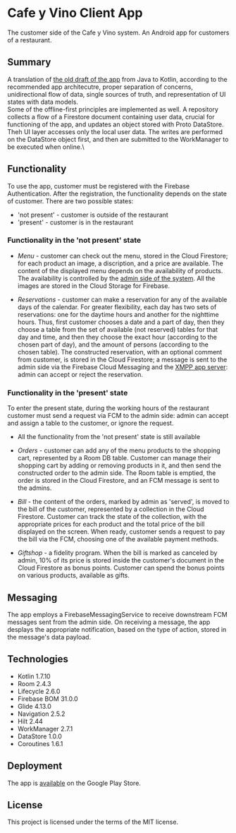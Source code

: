 # Cafe y Vino Client App

The customer side of the Cafe y Vino system.
An Android app for customers of a restaurant.

## Summary

A translation of [the old draft of the app](https://github.com/dimitriinc/cafe-y-vino-app-client) from Java to Kotlin, according to the recommended app architecutre, proper separation of concerns, unidirectional flow of data, single sources of truth, and representation of UI states with data models.\
Some of the offline-first principles are implemented as well. A repository collects a flow of a Firestore document containing user data, crucial for functioning of the app, and updates an object stored with Proto DataStore. Theh UI layer accesses only the local user data. The writes are performed on the DataStore object first, and then are submitted to the WorkManager to be executed when online.\

## Functionality

To use the app, customer must be registered with the Firebase Authentication. After the registration, the functionality depends on the state of customer. There are two possible states:

- 'not present' - customer is outside of the restaurant
- 'present' - customer is in the restaurant

### Functionality in the 'not present' state

- _Menu_ - customer can check out the menu, stored in the Cloud Firestore; for each product an image, a discription, and a price are available. The content of the displayed menu depends on the availability of products. The availability is controlled by the [admin side of the system](https://github.com/dimitriinc/cafe-y-vino-app-admin). All the images are stored in the Cloud Storage for Firebase.

- _Reservations_ - customer can make a reservation for any of the available days of the calendar. For greater flexibility, each day has two sets of reservations: one for the daytime hours and another for the nighttime hours. Thus, first customer chooses a date and a part of day, then they choose a table from the set of available (not reserved) tables for that day and time, and then they choose the exact hour (according to the chosen part of day), and the amount of persons (according to the chosen table). The constructed reservation, with an optional comment from customer, is stored in the Cloud Firestore; a message is sent to the admin side via the Firebase Cloud Messaging and the [XMPP app server](https://github.com/dimitriinc/cafe-y-vino-app-server): admin can accept or reject the reservation.

### Functionality in the 'present' state

To enter the present state, during the working hours of the restaurant customer must send a request via FCM to the admin side: admin can accept and assign a table to the customer, or ignore the request.

- All the functionality from the 'not present' state is still available

- _Orders_ - customer can add any of the menu products to the shopping cart, represented by a Room DB table. Customer can manage their shopping cart by adding or removing products in it, and then send the constructed order to the admin side. The Room table is emptied, the order is stored in the Cloud Firestore, and an FCM message is sent to the admins.

- _Bill_ - the content of the orders, marked by admin as 'served', is moved to the bill of the customer, represented by a collection in the Cloud Firestore. Customer can track the state of the collection, with the appropriate prices for each product and the total price of the bill displayed on the screen. When ready, customer sends a request to pay the bill via the FCM, choosing one of the available payment methods.

- _Giftshop_ - a fidelity program. When the bill is marked as canceled by admin, 10% of its price is stored inside the customer's document in the Cloud Firestore as bonus points. Customer can spend the bonus points on various products, available as gifts.

## Messaging

The app employs a FirebaseMessagingService to receive downstream FCM messages sent from the admin side. On receiving a message, the app desplays the appropriate notification, based on the type of action, stored in the message's data payload.

## Technologies

- Kotlin 1.7.10
- Room 2.4.3
- Lifecycle 2.6.0
- Firebase BOM 31.0.0
- Glide 4.13.0
- Navigation 2.5.2
- Hilt 2.44
- WorkManager 2.7.1
- DataStore 1.0.0
- Coroutines 1.6.1

## Deployment

The app is [available](https://play.google.com/store/apps/details?id=com.cafeyvinowinebar.Cafe_y_Vino) on the Google Play Store.

## License

This project is licensed under the terms of the MIT license.
